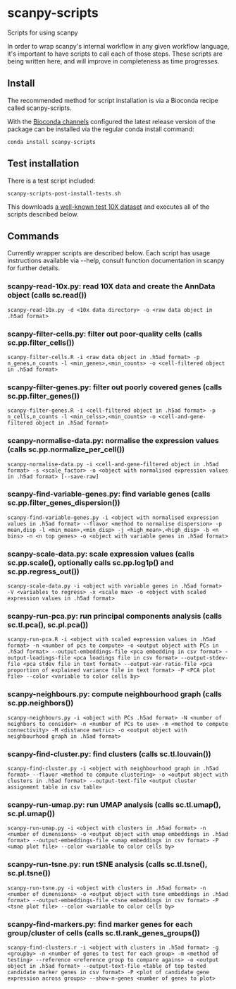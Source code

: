 # scanpy-scripts
Scripts for using scanpy

In order to wrap scanpy's internal workflow in any given workflow language, it's important to have scripts to call each of those steps. These scripts are being written here, and will improve in completeness as time progresses. 

## Install

The recommended method for script installation is via a Bioconda recipe called scanpy-scripts. 

With the [Bioconda channels](https://bioconda.github.io/#set-up-channels) configured the latest release version of the package can be installed via the regular conda install command:

```
conda install scanpy-scripts
```

## Test installation

There is a test script included:

```
scanpy-scripts-post-install-tests.sh
```

This downloads [a well-known test 10X dataset]('https://s3-us-west-2.amazonaws.com/10x.files/samples/cell/pbmc3k/pbmc3k_filtered_gene_bc_matrices.tar.gz) and executes all of the scripts described below.

## Commands

Currently wrapper scripts are described below. Each script has usage instructions available via --help, consult function documentation in scanpy for further details.

###  scanpy-read-10x.py: read 10X data and create the AnnData object (calls sc.read())

```
scanpy-read-10x.py -d <10x data directory> -o <raw data object in .h5ad format>
```

### scanpy-filter-cells.py: filter out poor-quality cells (calls sc.pp.filter_cells())

```
scanpy-filter-cells.R -i <raw data object in .h5ad format> -p n_genes,n_counts -l <min_genes>,<min_counts> -o <cell-filtered object in .h5ad format>
``` 

### scanpy-filter-genes.py: filter out poorly covered genes (calls sc.pp.filter_genes())

```
scanpy-filter-genes.R -i <cell-filtered object in .h5ad format> -p n_cells,n_counts -l <min_celss>,<min_counts> -o <cell-and-gene-filtered object in .h5ad format>
``` 

### scanpy-normalise-data.py: normalise the expression values (calls sc.pp.normalize_per_cell())

```
scanpy-normalise-data.py -i <cell-and-gene-filtered object in .h5ad format> -s <scale_factor> -o <object with normalised expression values in .h5ad format> [--save-raw]
```

### scanpy-find-variable-genes.py: find variable genes (calls sc.pp.filter_genes_dispersion())

```
scanpy-find-variable-genes.py -i <object with normalised expression values in .h5ad format> --flavor <method to normalise dispersion> -p mean,disp -l <min_mean>,<min_disp> -j <high_mean>,<high_disp> -b <n bins> -n <n top genes> -o <object with variable genes in .h5ad format>
```

### scanpy-scale-data.py: scale expression values (calls sc.pp.scale(), optionally calls sc.pp.log1p() and sc.pp.regress_out())

```
scanpy-scale-data.py -i <object with variable genes in .h5ad format>  -V <variables to regress> -x <scale max> -o <object with scaled expression values in .h5ad format>
```

### scanpy-run-pca.py: run principal components analysis (calls sc.tl.pca(), sc.pl.pca())

```
scanpy-run-pca.R -i <object with scaled expression values in .h5ad format> -n <number of pcs to compute> -o <output object with PCs in .h5ad format> --output-embeddings-file <pca embedding in csv format> -output-loadings-file <pca loadings file in csv format> --output-stdev-file <pca stdev file in text format> --output-var-ratio-file <pca proportion of explained variance file in text format> -P <PCA plot file> --color <variable to color cells by>
```

### scanpy-neighbours.py: compute neighbourhood graph (calls sc.pp.neighbors())

```
scanpy-neighbours.py -i <object with PCs .h5ad format> -N <number of neighbors to consider> -n <number of PCs to use> -m <method to compute connectivity> -M <distance metric> -o <output object with neighbourhood graph in .h5ad format>
```

### scanpy-find-cluster.py: find clusters (calls sc.tl.louvain())

```
scanpy-find-cluster.py -i <object with neighbourhood graph in .h5ad format> --flavor <method to compute clustering> -o <output object with clusters in .h5ad format> --output-text-file <output cluster assignment table in csv table>
```

### scanpy-run-umap.py: run UMAP analysis (calls sc.tl.umap(), sc.pl.umap())

```
scanpy-run-umap.py -i <object with clusters in .h5ad format> -n <number of dimensions> -o <output object with umap embeddings in .h5ad format> --output-embeddings-file <umap embeddings in csv format> -P <umap plot file> --color <variable to color cells by>
```

### scanpy-run-tsne.py: run tSNE analysis (calls sc.tl.tsne(), sc.pl.tsne())

```
scanpy-run-tsne.py -i <object with clusters in .h5ad format> -n <number of dimensions> -o <output object with tsne embeddings in .h5ad format> --output-embeddings-file <tsne embeddings in csv format> -P <tsne plot file> --color <variable to color cells by>
```

### scanpy-find-markers.py: find marker genes for each group/cluster of cells (calls sc.tl.rank_genes_groups())

```
scanpy-find-clusters.r -i <object with clusters in .h5ad format> -g <groupby> -n <number of genes to test for each group> -m <method of testing> --reference <reference group to compare agains> -o <output object in .h5ad format> --output-text-file <table of top tested candidate marker genes in csv format> -P <plot of candidate gene expression across groups> --show-n-genes <number of genes to plot>
```